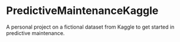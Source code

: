 # PredictiveMaintenanceKaggle
A personal project on a fictional dataset from Kaggle to get started in predictive maintenance.
